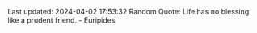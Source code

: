 Last updated: 2024-04-02 17:53:32
Random Quote: Life has no blessing like a prudent friend. - Euripides